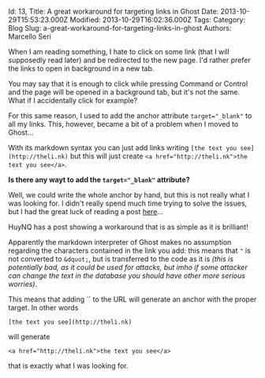 Id: 13,
Title: A great workaround for targeting links in Ghost
Date: 2013-10-29T15:53:23.000Z
Modified: 2013-10-29T16:02:36.000Z
Tags:
Category: Blog
Slug: a-great-workaround-for-targeting-links-in-ghost
Authors: Marcello Seri

When I am reading something, I hate to click on some link (that I will supposedly read later) and be redirected to the new page. I'd rather prefer the links to open in background in a new tab.

You may say that it is enough to click while pressing Command or Control and the page will be opened in a background tab, but it's not the same. What if I accidentally click for example?

For this same reason, I used to add the anchor attribute `target="_blank"` to all my links. This, however, became a bit of a problem when I moved to Ghost...

With its markdown syntax you can just add links writing `[the text you see](http://theli.nk)` but this will just create `<a href="http://theli.nk">the text you see</a>`. 

**Is there any wayt to add the `target="_blank"` attribute?**

Well, we could write the whole anchor by hand, but this is not really what I was looking for. I didn't really spend much time trying to solve the issues, but I had the great luck of reading a post [here](http://huynq.net/)...

HuyNQ has a post showing a workaround that is as simple as it is brilliant!

Apparently the markdown interpreter of Ghost makes no assumption regarding the characters contained in the link you add: this means that `"` is not converted to `&dquot;`, but is transferred to the code as it is _(this is potentially bad, as it could be used for attacks, but imho if some attacker can change the text in the database you should have other more serious worries)_.

This means that adding `` to the URL will generate an anchor with the proper target. In other words
```
[the text you see](http://theli.nk)
```
will generate
```
<a href="http://theli.nk">the text you see</a>
```
that is exactly what I was looking for.